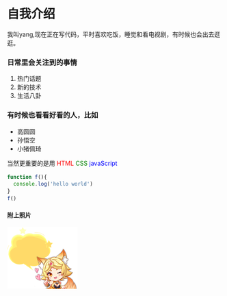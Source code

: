 # 自我介绍

我叫yang,现在正在写代码，平时喜欢吃饭，睡觉和看电视剧，有时候也会出去逛逛。

### 日常里会关注到的事情
1. 热门话题
2. 新的技术
3. 生活八卦
   
### 有时候也看看好看的人，比如
* 高圆圆
* 孙悟空
* 小猪佩琦

当然更重要的是用
<font color=red>HTML</font>
<font color=green>CSS</font>
<font color=blue>javaScript</font>

```javascript
function f(){
  console.log('hello world')
}
f()
```
#### 附上照片
![照片](pvp.png)